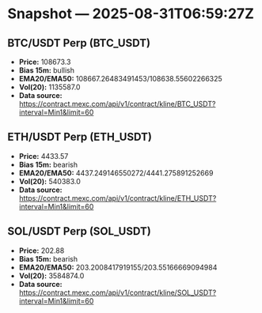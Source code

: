 # Snapshot — 2025-08-31T06:59:27Z

## BTC/USDT Perp (BTC_USDT)
- **Price:** 108673.3
- **Bias 15m:** bullish
- **EMA20/EMA50:** 108667.26483491453/108638.55602266325
- **Vol(20):** 1135587.0
- **Data source:** https://contract.mexc.com/api/v1/contract/kline/BTC_USDT?interval=Min1&limit=60

## ETH/USDT Perp (ETH_USDT)
- **Price:** 4433.57
- **Bias 15m:** bearish
- **EMA20/EMA50:** 4437.249146550272/4441.275891252669
- **Vol(20):** 540383.0
- **Data source:** https://contract.mexc.com/api/v1/contract/kline/ETH_USDT?interval=Min1&limit=60

## SOL/USDT Perp (SOL_USDT)
- **Price:** 202.88
- **Bias 15m:** bearish
- **EMA20/EMA50:** 203.2008417919155/203.55166669094984
- **Vol(20):** 3584874.0
- **Data source:** https://contract.mexc.com/api/v1/contract/kline/SOL_USDT?interval=Min1&limit=60
